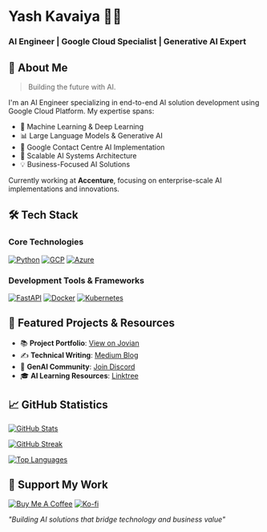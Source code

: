 # Yash Kavaiya 👨‍💻 
### AI Engineer | Google Cloud Specialist | Generative AI Expert
## 🚀 About Me

> Building the future with AI.

I'm an AI Engineer specializing in end-to-end AI solution development using Google Cloud Platform. My expertise spans:
- 🤖 Machine Learning & Deep Learning
- 📊 Large Language Models & Generative AI
- 🔄 Google Contact Centre AI Implementation
- 🎯 Scalable AI Systems Architecture
- 💡 Business-Focused AI Solutions

Currently working at **Accenture**, focusing on enterprise-scale AI implementations and innovations.

## 🛠️ Tech Stack

### Core Technologies
[![Python](https://img.shields.io/badge/Python-Expert-3776AB?style=flat-square&logo=python)](https://www.python.org/)
[![GCP](https://img.shields.io/badge/Google_Cloud-Specialist-4285F4?style=flat-square&logo=google-cloud)](https://cloud.google.com/)
[![Azure](https://img.shields.io/badge/Azure-Proficient-0089D6?style=flat-square&logo=microsoft-azure)](https://azure.microsoft.com/)

### Development Tools & Frameworks
[![FastAPI](https://img.shields.io/badge/FastAPI-Skilled-009688?style=flat-square&logo=fastapi)](https://fastapi.tiangolo.com/)
[![Docker](https://img.shields.io/badge/Docker-Advanced-2496ED?style=flat-square&logo=docker)](https://www.docker.com/)
[![Kubernetes](https://img.shields.io/badge/Kubernetes-Intermediate-326CE5?style=flat-square&logo=kubernetes)](https://kubernetes.io/)


## 🌟 Featured Projects & Resources

- 📚 **Project Portfolio**: [View on Jovian](https://jovian.ai/yash-kavaiya)
- ✍️ **Technical Writing**: [Medium Blog](https://medium.com/@yash.kavaiya3)
- 🤝 **GenAI Community**: [Join Discord](https://discord.gg/cvHXS4b5)
- 🎓 **AI Learning Resources**: [Linktree](https://linktr.ee/yashkavaiya)

## 📈 GitHub Statistics

[![GitHub Stats](https://github-readme-stats.vercel.app/api?username=Yash-Kavaiya&show_icons=true&hide=&count_private=true&title_color=444e59&text_color=3382ed&icon_color=ef4444&bg_color=ffffff&hide_border=true&show_icons=true)](https://github.com/Yash-Kavaiya)

[![GitHub Streak](https://github-readme-streak-stats.herokuapp.com/?user=Yash-Kavaiya&stroke=3382ed&background=ffffff&ring=444e59&fire=444e59&currStreakNum=3382ed&currStreakLabel=444e59&sideNums=3382ed&sideLabels=3382ed&dates=3382ed&hide_border=true)](https://github.com/Yash-Kavaiya)

[![Top Languages](https://github-readme-stats.vercel.app/api/top-langs/?username=Yash-Kavaiya&langs_count=6&title_color=444e59&text_color=3382ed&icon_color=ef4444&bg_color=ffffff&hide_border=true&layout=compact)](https://github.com/Yash-Kavaiya)

## 💖 Support My Work


[![Buy Me A Coffee](https://img.shields.io/badge/Buy_Me_A_Coffee-Support-FFDD00?style=for-the-badge&logo=buy-me-a-coffee&logoColor=black)](https://www.buymeacoffee.com/yashkavaiye)
[![Ko-fi](https://img.shields.io/badge/Ko--fi-Support-FF5E5B?style=for-the-badge&logo=ko-fi&logoColor=white)](https://www.ko-fi.com/yashkavaiya)

  
*"Building AI solutions that bridge technology and business value"*
